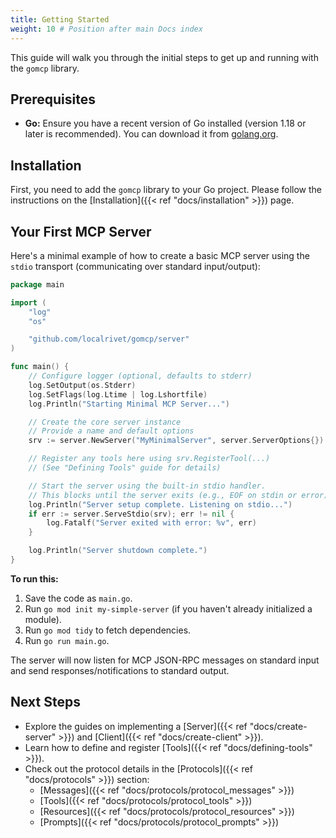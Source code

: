 ```yaml
---
title: Getting Started
weight: 10 # Position after main Docs index
---
```


This guide will walk you through the initial steps to get up and running with the `gomcp` library.

## Prerequisites

- **Go:** Ensure you have a recent version of Go installed (version 1.18 or later is recommended). You can download it from [golang.org](https://golang.org/dl/).

## Installation

First, you need to add the `gomcp` library to your Go project. Please follow the instructions on the [Installation]({{< ref "docs/installation" >}}) page.

## Your First MCP Server

Here's a minimal example of how to create a basic MCP server using the `stdio` transport (communicating over standard input/output):

```go
package main

import (
	"log"
	"os"

	"github.com/localrivet/gomcp/server"
)

func main() {
	// Configure logger (optional, defaults to stderr)
	log.SetOutput(os.Stderr)
	log.SetFlags(log.Ltime | log.Lshortfile)
	log.Println("Starting Minimal MCP Server...")

	// Create the core server instance
	// Provide a name and default options
	srv := server.NewServer("MyMinimalServer", server.ServerOptions{})

	// Register any tools here using srv.RegisterTool(...)
	// (See "Defining Tools" guide for details)

	// Start the server using the built-in stdio handler.
	// This blocks until the server exits (e.g., EOF on stdin or error).
	log.Println("Server setup complete. Listening on stdio...")
	if err := server.ServeStdio(srv); err != nil {
		log.Fatalf("Server exited with error: %v", err)
	}

	log.Println("Server shutdown complete.")
}
```

**To run this:**

1.  Save the code as `main.go`.
2.  Run `go mod init my-simple-server` (if you haven't already initialized a module).
3.  Run `go mod tidy` to fetch dependencies.
4.  Run `go run main.go`.

The server will now listen for MCP JSON-RPC messages on standard input and send responses/notifications to standard output.

## Next Steps

- Explore the guides on implementing a [Server]({{< ref "docs/create-server" >}}) and [Client]({{< ref "docs/create-client" >}}).
- Learn how to define and register [Tools]({{< ref "docs/defining-tools" >}}).
- Check out the protocol details in the [Protocols]({{< ref "docs/protocols" >}}) section:
  - [Messages]({{< ref "docs/protocols/protocol_messages" >}})
  - [Tools]({{< ref "docs/protocols/protocol_tools" >}})
  - [Resources]({{< ref "docs/protocols/protocol_resources" >}})
  - [Prompts]({{< ref "docs/protocols/protocol_prompts" >}})
